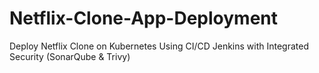 # Netflix-Clone-App-Deployment
Deploy Netflix Clone on Kubernetes Using CI/CD Jenkins with Integrated Security (SonarQube &amp; Trivy)
